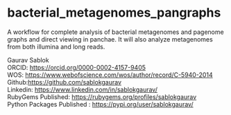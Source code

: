 # bacterial_metagenomes_pangraphs
A workflow for complete analysis of bacterial metagenomes and pagenome graphs and direct viewing in panchae. It will also analyze metagenomes from both illumina and long reads.

Gaurav Sablok \
ORCID: https://orcid.org/0000-0002-4157-9405 \
WOS: https://www.webofscience.com/wos/author/record/C-5940-2014 \
Github:https://github.com/sablokgaurav \
Linkedin: https://www.linkedin.com/in/sablokgaurav/ \
RubyGems Published: https://rubygems.org/profiles/sablokgaurav \
Python Packages Published : https://pypi.org/user/sablokgaurav/
